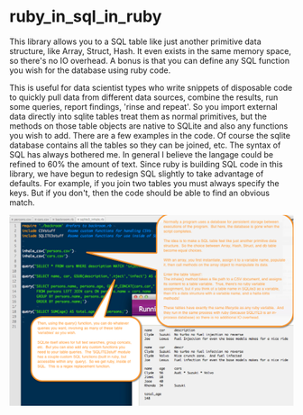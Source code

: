 # ruby_in_sql_in_ruby
This library allows you to a SQL table like just another primitive data structure, like Array, Struct, Hash.  It even exists in the same memory space, so there's no IO overhead.  A bonus is that you can define any SQL function you wish for the database using ruby code. 


This is useful for data scientist types who write snippets of disposable code to quickly pull data from different data sources, combine the results, run some queries, report findings, 'rinse and repeat'.  So you import external data directly into sqlite tables treat them as normal primitives, but the methods on those table objects are native to SQLite and also any functions you wish to add.  There are a few examples in the code.  Of course the sqlite database contains all the tables so they can be joined, etc.  The syntax of SQL has always bothered me.  In general I believe the langage could be refined to 60% the amount of text.  Since ruby is building SQL code in this library, we have begun to redesign SQL slightly to take advantage of defaults.  For example, if you join two tables you must always specify the keys.  But if you don't, then the code should be able to find an obvious match.


<img src="sqltable_as_a_primitive.jpg">